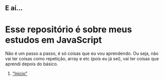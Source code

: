 <h2>E aí...</h2>
<h1>Esse repositório é sobre meus estudos em JavaScript</h1>

<p>Não é um passo a passo, é só coisas que eu vou aprendendo. Ou seja, não vai ter coisas como repetição, array e etc (pois eu já sei), vai ter coisas que aprendi depois do básico.</p>

<ol>
    <li>
        <a href="https://github.com/GustavoGomesDias/estudos-js/tree/master/inicio">"Inicio"</a>
    </li>
</ol>